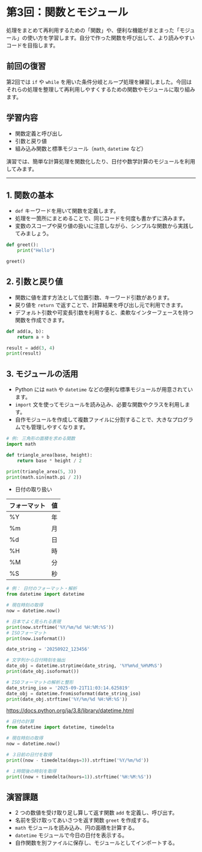 # 第3回：関数とモジュール

処理をまとめて再利用するための「関数」や、便利な機能がまとまった「モジュール」の使い方を学習します。自分で作った関数を呼び出して、より読みやすいコードを目指します。

## 前回の復習

第2回では `if` や `while` を用いた条件分岐とループ処理を練習しました。今回はそれらの処理を整理して再利用しやすくするための関数やモジュールに取り組みます。

## 学習内容

- 関数定義と呼び出し
- 引数と戻り値
- 組み込み関数と標準モジュール（`math`, `datetime` など）

演習では、簡単な計算処理を関数化したり、日付や数学計算のモジュールを利用してみます。

---

## 1. 関数の基本

- `def` キーワードを用いて関数を定義します。
- 処理を一箇所にまとめることで、同じコードを何度も書かずに済みます。
- 変数のスコープや戻り値の扱いに注意しながら、シンプルな関数から実践してみましょう。

```python
def greet():
    print("Hello")

greet()
```

## 2. 引数と戻り値

- 関数に値を渡す方法として位置引数、キーワード引数があります。
- 戻り値を `return` で返すことで、計算結果を呼び出し元で利用できます。
- デフォルト引数や可変長引数を利用すると、柔軟なインターフェースを持つ関数を作成できます。

```python
def add(a, b):
    return a + b

result = add(3, 4)
print(result)
```

## 3. モジュールの活用

- Python には `math` や `datetime` などの便利な標準モジュールが用意されています。
- `import` 文を使ってモジュールを読み込み、必要な関数やクラスを利用します。
- 自作モジュールを作成して複数ファイルに分割することで、大きなプログラムでも管理しやすくなります。

```python
# 例: 三角形の面積を求める関数
import math

def triangle_area(base, height):
    return base * height / 2

print(triangle_area(5, 3))
print(math.sin(math.pi / 2))
```

- 日付の取り扱い

| フォーマット | 値 |
| --- | --- |
| %Y | 年 |
| %m | 月 |
| %d | 日 |
| %H | 時 |
| %M | 分 |
| %S | 秒 |

```python
# 例： 日付のフォーマット・解析
from datetime import datetime

# 現在時刻の取得
now = datetime.now()

# 日本でよく見られる表現
print(now.strftime('%Y/%m/%d %H:%M:%S'))
# ISOフォーマット
print(now.isoformat())

date_string = '20250922_123456'

# 文字列から日付時刻を抽出
date_obj = datetime.strptime(date_string, '%Y%m%d_%H%M%S')
print(date_obj.isoformat())

# ISOフォーマットの解析と整形
date_string_iso = '2025-09-21T11:03:14.625819'
date_obj = datetime.fromisoformat(date_string_iso)
print(date_obj.strftime('%Y/%m/%d %H:%M:%S'))
```

https://docs.python.org/ja/3.8/library/datetime.html

```python
# 日付の計算
from datetime import datetime, timedelta

# 現在時刻の取得
now = datetime.now()

# ３日前の日付を取得
print((now - timedelta(days=3)).strftime('%Y/%m/%d'))

# １時間後の時刻を取得
print((now + timedelta(hours=1)).strftime('%H:%M:%S'))

```

## 演習課題

- 2 つの数値を受け取り足し算して返す関数 `add` を定義し、呼び出す。
- 名前を受け取ってあいさつを返す関数 `greet` を作成する。
- `math` モジュールを読み込み、円の面積を計算する。
- `datetime` モジュールで今日の日付を表示する。
- 自作関数を別ファイルに保存し、モジュールとしてインポートする。
